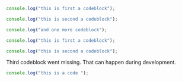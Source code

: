 ```js tab={"span":2}
console.log("this is first a codeblock");
```

```js
console.log("this is second a codeblock");
```

```js
console.log("and one more codeblock");
```

```js tab={"span":3}
console.log("this is first a codeblock");
```

```js
console.log("this is second a codeblock");
```

Third codeblock went missing. That can happen during development.

```ts tab={"span":2}
console.log("this is a code ");
```
